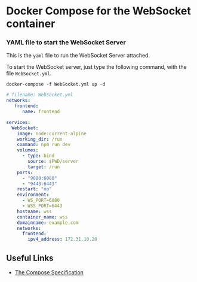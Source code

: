 # Docker Compose for the WebSocket container

### YAML file to start the WebSocket Server

This is the `yaml` file to run the WebSocket Server attached.

To start the WebSocket server, just type the following command, with the file `WebSocket.yml`.

```command
docker-compose -f WebSocket.yml up -d
```

```yaml
# filename: WebSocket.yml
networks:
   frontend:
      name: frontend

services:
  WebSocket:
    image: node:current-alpine
    working_dir: /run
    command: npm run dev
    volumes:
      - type: bind
        source: $PWD/server
        target: /run
    ports:
      - "9080:6080"
      - "9443:6443"
    restart: "no"
    environment:
      - WS_PORT=6080
      - WSS_PORT=6443
    hostname: wss
    container_name: wss
    domainname: example.com
    networks:
      frontend:
        ipv4_address: 172.31.10.20
```

## Useful Links

- [The Compose Specification](https://github.com/compose-spec/compose-spec/blob/master/spec.md)
